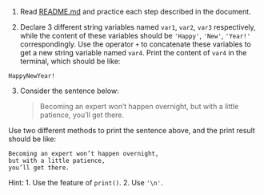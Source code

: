 1. Read [README.md](./README.md) and practice each step described in the document.

2. Declare 3 different string variables named `var1`, `var2`, `var3` respectively, while the content of these variables should be `'Happy'`, `'New'`, `'Year!'` correspondingly. Use the operator `+` to concatenate these variables to get a new string variable named `var4`. Print the content of `var4` in the terminal, which should be like:
```
HappyNewYear!
```

3. Consider the sentence below:

   > Becoming an expert won’t happen overnight, but with a little patience, you’ll get there.

Use two different methods to print the sentence above, and the print result should be like:
```
Becoming an expert won’t happen overnight, 
but with a little patience, 
you’ll get there.
```
Hint: 1. Use the feature of `print()`. 2. Use `'\n'`.
